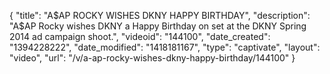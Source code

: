 {
    "title": "A$AP ROCKY WISHES DKNY HAPPY BIRTHDAY",
    "description": "A$AP Rocky wishes DKNY a Happy Birthday on set at the DKNY Spring 2014 ad campaign shoot.",
    "videoid": "144100",
    "date_created": "1394228222",
    "date_modified": "1418181167",
    "type": "captivate",
    "layout": "video",
    "url": "\/v\/a-ap-rocky-wishes-dkny-happy-birthday\/144100"
}